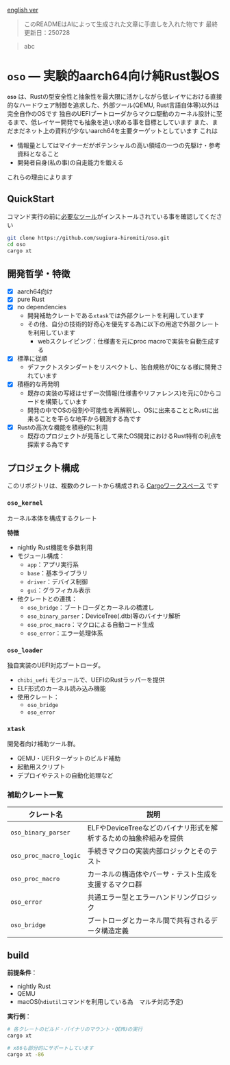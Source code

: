 [english ver](README-en.md)

> このREADMEはAIによって生成された文章に手直しを入れた物です
> 最終更新日：250728

> abc

# `oso` — 実験的aarch64向け純Rust製OS

**`oso`** は、Rustの型安全性と抽象性を最大限に活かしながら低レイヤにおける直接的なハードウェア制御を追求した、外部ツール(QEMU, Rust言語自体等)以外は完全自作のOSです
独自のUEFIブートローダからマクロ駆動のカーネル設計に至るまで、低レイヤー開発でも抽象を追い求める事を目標としています
また、まだまだネット上の資料が少ないaarch64を主要ターゲットとしています
これは

- 情報量としてはマイナーだがポテンシャルの高い領域の一つの先駆け・参考資料となること
- 開発者自身(私の事)の自走能力を鍛える

これらの理由によります

## QuickStart

コマンド実行の前に[必要なツール](#build)がインストールされている事を確認してください

```bash
git clone https://github.com/sugiura-hiromiti/oso.git
cd oso
cargo xt
```

## 開発哲学・特徴

- [x] aarch64向け
- [x] pure Rust
- [x] no dependencies
  - 開発補助クレートである`xtask`では外部クレートを利用しています
  - その他、自分の技術的好奇心を優先する為に以下の用途で外部クレートを利用しています
    - webスクレイピング：仕様書を元にproc macroで実装を自動生成する
- [x] 標準に従順
  - デファクトスタンダートをリスペクトし、独自規格が0になる様に開発されています
- [x] 積極的な再発明
  - 既存の実装の写経はせず一次情報(仕様書やリファレンス)を元に0からコードを構築しています
  - 開発の中でOSの役割や可能性を再解釈し、OSに出来ることとRustに出来ることを平らな地平から観測する為です
- [x] Rustの高次な機能を積極的に利用
  - 既存のプロジェクトが見落として来たOS開発におけるRust特有の利点を探索する為です

## プロジェクト構成

このリポジトリは、複数のクレートから構成される [Cargoワークスペース](https://doc.rust-lang.org/book/ch14-03-cargo-workspaces.html) です

### `oso_kernel`

カーネル本体を構成するクレート

**特徴**

- nightly Rust機能を多数利用
- モジュール構成：
  - `app`：アプリ実行系
  - `base`：基本ライブラリ
  - `driver`：デバイス制御
  - `gui`：グラフィカル表示
- 他クレートとの連携：
  - `oso_bridge`：ブートローダとカーネルの橋渡し
  - `oso_binary_parser`：DeviceTree(.dtb)等のバイナリ解析
  - `oso_proc_macro`：マクロによる自動コード生成
  - `oso_error`：エラー処理体系

### `oso_loader`

独自実装のUEFI対応ブートローダ。

- `chibi_uefi` モジュールで、UEFIのRustラッパーを提供
- ELF形式のカーネル読み込み機能
- 使用クレート：
  - `oso_bridge`
  - `oso_error`

### `xtask`

開発者向け補助ツール群。

- QEMU・UEFIターゲットのビルド補助
- 起動用スクリプト
- デプロイやテストの自動化処理など

### 補助クレート一覧

| クレート名             | 説明                                                              |
| ---------------------- | ----------------------------------------------------------------- |
| `oso_binary_parser`    | ELFやDeviceTreeなどのバイナリ形式を解析するための抽象枠組みを提供 |
| `oso_proc_macro_logic` | 手続きマクロの実装内部ロジックとそのテスト                        |
| `oso_proc_macro`       | カーネルの構造体やパーサ・テスト生成を支援するマクロ群            |
| `oso_error`            | 共通エラー型とエラーハンドリングロジック                          |
| `oso_bridge`           | ブートローダとカーネル間で共有されるデータ構造定義                |

## build

**前提条件**：

- nightly Rust
- QEMU
- macOS(`hdiutil`コマンドを利用している為　マルチ対応予定)

**実行例**：

```bash
# 各クレートのビルド・バイナリのマウント・QEMUの実行
cargo xt

# x86も部分的にサポートしています
cargo xt -86
```

